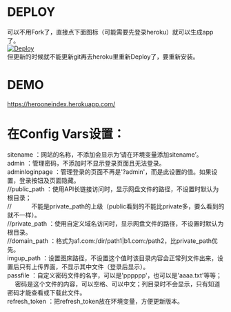 # DEPLOY  
可以不用Fork了，直接点下面图标（可能需要先登录heroku）就可以生成app了。  
[![Deploy](https://www.herokucdn.com/deploy/button.svg)](https://heroku.com/deploy)  
但更新的时候就不能更新git再去heroku里重新Deploy了，要重新安装。

# DEMO  
https://herooneindex.herokuapp.com/  

# 在Config Vars设置：  
sitename       ：网站的名称，不添加会显示为‘请在环境变量添加sitename’。  
admin          ：管理密码，不添加时不显示登录页面且无法登录。  
adminloginpage ：管理登录的页面不再是'?admin'，而是此设置的值。如果设置，登录按钮及页面隐藏。  
//public_path    ：使用API长链接访问时，显示网盘文件的路径，不设置时默认为根目录；  
//           　　　不能是private_path的上级（public看到的不能比private多，要么看到的就不一样）。  
//private_path   ：使用自定义域名访问时，显示网盘文件的路径，不设置时默认为根目录。  
//domain_path    ：格式为a1.com:/dir/path1|b1.com:/path2，比private_path优先。  
imgup_path     ：设置图床路径，不设置这个值时该目录内容会正常列文件出来，设置后只有上传界面，不显示其中文件（登录后显示）。  
passfile       ：自定义密码文件的名字，可以是'pppppp'，也可以是'aaaa.txt'等等；  
        　       密码是这个文件的内容，可以空格、可以中文；列目录时不会显示，只有知道密码才能查看或下载此文件。  
refresh_token  ：把refresh_token放在环境变量，方便更新版本。 

